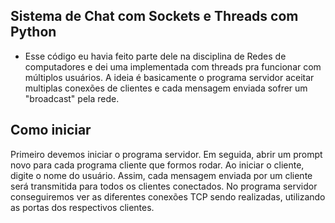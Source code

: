 ## Sistema de Chat com Sockets e Threads com Python 
- Esse código eu havia feito parte dele na disciplina de Redes de computadores e dei uma implementada com threads pra funcionar com múltiplos usuários. A ideia é basicamente o programa servidor aceitar multiplas conexões de clientes e cada mensagem enviada sofrer um "broadcast" pela rede.

## Como iniciar
Primeiro devemos iniciar o programa servidor. Em seguida, abrir um prompt novo para cada programa cliente que formos rodar. Ao iniciar o cliente, digite o nome do usuário. Assim, cada mensagem enviada por um cliente será transmitida para todos os clientes conectados. No programa servidor conseguiremos ver as diferentes conexões TCP sendo realizadas, utilizando as portas dos respectivos clientes.

